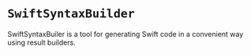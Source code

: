 # ``SwiftSyntaxBuilder``

SwiftSyntaxBuiler is a tool for generating Swift code in a convenient way using result builders.